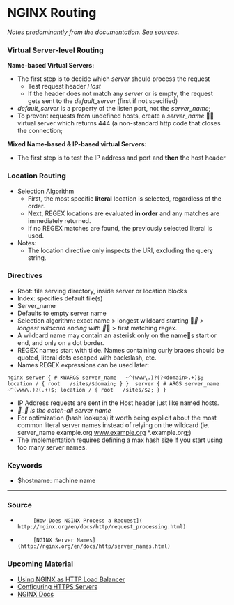 # NGINX Routing

*Notes predominantly from the documentation. See sources.*

### Virtual Server-level Routing
 
**Name-based Virtual Servers:**

- The first step is  to decide which *server* should process the request
  - Test request header *Host*
  - If the header does not match any *server* or is empty, the request gets sent to the *default\_server* (first if not specified)
- *default\_server* is a property of the listen port, not the *server\_name*;
- To prevent requests from undefined hosts, create a *server\_name*  virtual server which returns 444 (a non-standard http code that closes the connection;

**Mixed Name-based & IP-based virtual Servers:**

- The first step is to test the IP address and port and **then** the host header

 ### Location Routing
 
- Selection Algorithm
  - First, the most specific **literal** location is selected, regardless of the order.
  - Next, REGEX locations are evaluated **in order** and any matches are immediately returned.
  - If no REGEX matches are found, the previously selected literal is used.
- Notes: 
  - The location directive only inspects the URI, excluding the query string.

### Directives
 
-  Root: file serving directory, inside server or location blocks
-  Index: specifies default file(s)
-  Server\_name
  - Defaults to empty server name
  - Selection algorithm: exact name > longest wildcard starting * > longest wildcard ending with * > first matching regex.
  - A wildcard name may contain an asterisk only on the names start or end, and only on a dot border.
  - REGEX names start with tilde. Names containing curly braces should be quoted, literal dots escaped with backslash, etc.
  - Names REGEX expressions can be used later:

``nginx
server { # KWARGS
    server_name   ~^(www\.)?(?<domain>.+)$;
    location / {
        root   /sites/$domain;
    }
} 
server { # ARGS
    server_name   ~^(www\.)?(.+)$;
    location / {
        root   /sites/$2;
    }
}
``

  - IP Address requests are sent in the Host header just like named hosts.
  -   _\_ is the catch-all server name_
  - For optimization (hash lookups) it worth being explicit about the most common literal server names instead of relying on the wildcard (ie. server\_name  example.org  www.example.org  *.example.org;)
  - The implementation requires defining a max hash size if you start using too many server names.
 
### Keywords

- $hostname: machine name

----

### Source

-          [How Does NGINX Process a Request]( http://nginx.org/en/docs/http/request_processing.html)
-          [NGINX Server Names](http://nginx.org/en/docs/http/server_names.html)
 
### Upcoming Material

- [Using NGINX as HTTP Load Balancer]( http://nginx.org/en/docs/http/load_balancing.html)
- [Configuring HTTPS Servers]( http://nginx.org/en/docs/http/configuring_https_servers.html)
- [NGINX Docs](http://nginx.org/en/docs/)
